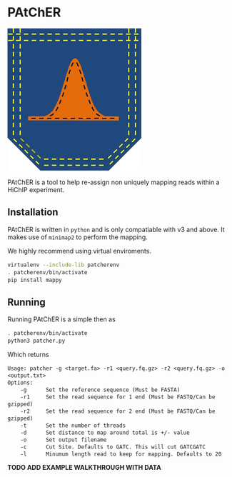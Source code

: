 # PAtChER

![logo](PAtChER_logo.png?raw=true "Logo")

PAtChER is a tool to help re-assign non uniquely mapping reads within a HiChIP experiment.

## Installation

PAtChER is written in `python` and is only compatiable with v3 and above. It makes use of `minimap2` to perform the mapping.

We highly recommend using virtual enviroments.

```bash
virtualenv --include-lib patcherenv
. patcherenv/bin/activate
pip install mappy
```

## Running

Running PAtChER is a simple then as

```bash
. patcherenv/bin/activate
python3 patcher.py
```

Which returns

```
Usage: patcher -g <target.fa> -r1 <query.fq.gz> -r2 <query.fq.gz> -o <output.txt>
Options:
	-g		Set the reference sequence (Must be FASTA)
	-r1		Set the read sequence for 1 end (Must be FASTQ/Can be gzipped)
	-r2		Set the read sequence for 2 end (Must be FASTQ/Can be gzipped)
	-t		Set the number of threads
	-d		Set distance to map around total is +/- value
	-o		Set output filename
	-c		Cut Site. Defaults to GATC. This will cut GATCGATC
	-l		Minumum length read to keep for mapping. Defaults to 20
```

**TODO ADD EXAMPLE WALKTHROUGH WITH DATA**